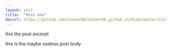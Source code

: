 ```yaml
---
layout: post
title:  "Post one"
docurl: https://github.com/ConnerH6/Connerh6.github.io/blob/master/Current_PDF.pdf
---
```


this the post excerpt

this is the maybe useless post body
